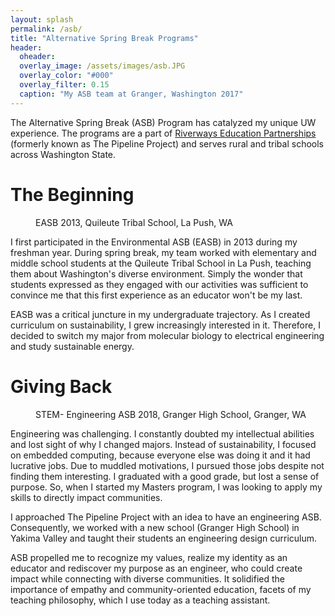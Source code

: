 ```yaml
---
layout: splash
permalink: /asb/
title: "Alternative Spring Break Programs"
header:
  oheader:
  overlay_image: /assets/images/asb.JPG 
  overlay_color: "#000"
  overlay_filter: 0.15
  caption: "My ASB team at Granger, Washington 2017" 
---
```

 


The Alternative Spring Break (ASB) Program has catalyzed my unique UW experience. The programs are a part of <a href = "https://expd.uw.edu/riverways/rural-tribal/">Riverways Education Partnerships </a> (formerly known as The Pipeline Project) and serves rural and tribal schools across Washington State. 

<h1>The Beginning</h1>

<figure style="width: 500px" class="align-right">
  <img src="{{ site.url }}{{ site.baseurl }}/assets/images/asb_2013.png" alt="">
  <figcaption>EASB 2013, Quileute Tribal School, La Push, WA</figcaption>
</figure>

I first participated in the Environmental ASB (EASB) in 2013 during my freshman year. During spring break, my team worked with elementary and middle school students at the Quileute Tribal School in La Push, teaching them about Washington's diverse environment. Simply the wonder that students expressed as they engaged with our activities was sufficient to convince me that this first experience as an educator won't be my last.

EASB was a critical juncture in my undergraduate trajectory. As I created curriculum on sustainability, I grew increasingly interested in it. Therefore, I decided to switch my major from molecular biology to electrical engineering and study sustainable energy.


<h1>Giving Back</h1>

<figure style="width: 500px" class="align-right">
  <img src="{{ site.url }}{{ site.baseurl }}/assets/images/asb_2017.png" alt="">
  <figcaption>STEM- Engineering ASB 2018, Granger High School, Granger, WA</figcaption>
</figure>

Engineering was challenging. I constantly doubted my intellectual abilities and lost sight of why I changed majors. Instead of sustainability, I focused on embedded computing, because everyone else was doing it and it had lucrative jobs. Due to muddled motivations, I pursued those jobs despite not finding them interesting. I graduated with a good grade, but lost a sense of purpose. So, when I started my Masters program, I was looking to apply my skills to directly impact communities. 

I approached The Pipeline Project with an idea to have an engineering ASB. Consequently, we worked with a new school (Granger High School) in Yakima Valley and taught their students an engineering design curriculum.

ASB propelled me to recognize my values, realize my identity as an educator and rediscover my purpose as an engineer, who could create impact while connecting with diverse communities. It solidified the importance of empathy and community-oriented education, facets of my teaching philosophy, which I use today as a teaching assistant.